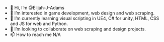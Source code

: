 - 👋 Hi, I’m @Elijah-J-Adams
- 👀 I’m interested in game development, web design and web scraping.
- 🌱 I’m currently learning visual scripting in UE4, C# for unity, HTML, CSS and JS for web and Python.
- 💞️ I’m looking to collaborate on web scraping and design projects.
- 📫 How to reach me N/A
<!---
Elijah-J-Adams/Elijah-J-Adams is a ✨ special ✨ repository because its `README.md` (this file) appears on your GitHub profile.
You can click the Preview link to take a look at your changes.
--->
